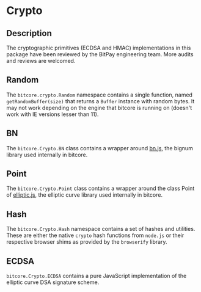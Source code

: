 # Crypto

## Description

The cryptographic primitives (ECDSA and HMAC) implementations in this package have been reviewed by the BitPay engineering team. More audits and reviews are welcomed.

## Random

The `bitcore.crypto.Random` namespace contains a single function, named `getRandomBuffer(size)` that returns a `Buffer` instance with random bytes. It may not work depending on the engine that bitcore is running on (doesn't work with IE versions lesser than 11).

## BN

The `bitcore.Crypto.BN` class contains a wrapper around [bn.js](https://github.com/indutny/bn.js), the bignum library used internally in bitcore.

## Point

The `bitcore.Crypto.Point` class contains a wrapper around the class Point of [elliptic.js](https://github.com/indutny/elliptic), the elliptic curve library used internally in bitcore.

## Hash

The `bitcore.Crypto.Hash` namespace contains a set of hashes and utilities. These are either the native `crypto` hash functions from `node.js` or their respective browser shims as provided by the `browserify` library.

## ECDSA

`bitcore.Crypto.ECDSA` contains a pure JavaScript implementation of the elliptic curve DSA signature scheme.
